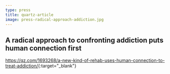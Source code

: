 ```yaml
---
type: press
title: quartz-article
image: press-radical-approach-addiction.jpg
---
```


## A radical approach to confronting addiction puts human connection first

<https://qz.com/1693268/a-new-kind-of-rehab-uses-human-connection-to-treat-addiction/>{:target="_blank"}
